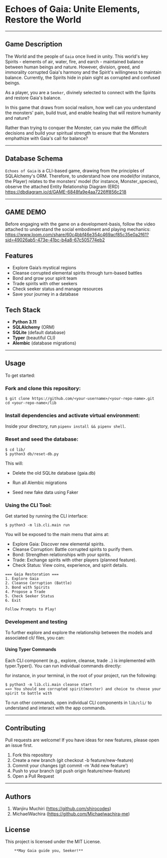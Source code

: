# Echoes of Gaia: Unite Elements, Restore the World

***

## Game Description 

The World and the people of `Gaia` once lived in unity. This world's key Spirits - elements of air, water, fire, and earch - maintained balance between human beings and nature. However, division, greed, and immorality corrupted Gaia's harmony and the Spirit's willingness to maintain balance. Currently, the Spirits hide in plain sight as corrupted and confused beings.

As a player, you are a `Seeker`, divinely selected to connect with the Spirits and restore Gaia's balance. 

In this game that draws from social realism, how well can you understand the monsters' pain, build trust, and enable healing that will restore humanity and nature?

Rather than trying to conquer the Monster, can you make the difficult decisions and build your spiritual strength to ensure that the Monsters emphathize with Gaia's call for balance? 

***

## Database Schema

`Echoes of Gaia` is a CLI-based game, drawing from the principles of SQLAlchemy's ORM. Therefore, to understand how one model(for instance, the Player) relates to the monsters' model (for instance, Monster_species), observe the attached Entity Relationship Diagram (ERD) https://dbdiagram.io/d/GAME-6848fa9e4aa7226ff856c218 

***

## GAME DEMO
Before engaging with the game on a development-basis, follow the video attached to understand the social embodiment and playing mechanics: https://www.loom.com/share/60c4bbf46e354c469acf85c35e0a2f61?sid=49026ab5-473e-41bc-b4a8-67c505774eb2 


## Features

- Explore Gaia’s mystical regions  
- Cleanse corrupted elemental spirits through turn-based battles  
- Bond and grow your spirit team  
- Trade spirits with other seekers  
- Check seeker status and manage resources  
- Save your journey in a database

## Tech Stack

- **Python 3.11**
- **SQLAlchemy** (ORM)
- **SQLite** (default database)
- **Typer** (beautiful CLI)
- **Alembic** (database migrations)

***

## Usage

To get started:
### Fork and clone this repository:

```console
$ git clone https://github.com/<your-username>/<your-repo-name>.git
cd <your-repo-name>/lib
```

### Install dependencies and activate virtual environment:
Inside your directory, run `pipenv install && pipenv shell`.


### Reset and seed the database:

```console
$ cd lib/
$ python3 db/reset-db.py
```

This will:
- Delete the old SQLite database (gaia.db)

- Run all Alembic migrations

- Seed new fake data using Faker

### Using the CLI Tool:

Get started by running the CLI interface:

```console
$ python3 -m lib.cli.main run
```

You will be exposed to the main menu that aims at:
- Explore Gaia: Discover new elemental spirits.
- Cleanse Corruption: Battle corrupted spirits to purify them.
- Bond: Strengthen relationships with your spirits.
- Trade: Exchange spirits with other players (planned feature).
- Check Status: View coins, experience, and spirit details.

```console
=== Gaia Restoration ===
1. Explore Gaia
2. Cleanse Corruption (Battle)
3. Bond with Spirits
4. Propose a Trade
5. Check Seeker Status
6. Exit
```

`Follow Prompts to Play!`

###  Development and testing

To further explore and explore the relationship between the models and associated cli/ files, you can:

#### Using Typer Commands 

Each CLI component (e.g., explore, cleanse, trade ..) is implemented with typer.Typer(). You can run individual commands directly:

for instance, in your terminal, in the root of your project, run the following: 

```console
$ python3 -m lib.cli.main cleanse start
==> You should see corrupted spirit(monster) and choice to choose your spirit to battle with 
```

To run other commands, open individual CLI components in `lib/cli/` to understand and interact with the app commands. 

***

## Contributing
Pull requests are welcome!
If you have ideas for new features, please open an issue first.

1. Fork this repository
2. Create a new branch (git checkout -b feature/new-feature)
3. Commit your changes (git commit -m 'Add new feature')
4. Push to your branch (git push origin feature/new-feature)
5. Open a Pull Request

***

## Authors 
1. Wanjiru Muchiri (https://github.com/shirocodes)
2. MichaelWachira (https://github.com/Michaelwachira-me)

## License
This project is licensed under the MIT License.

        **May Gaia guide you, Seeker!**









